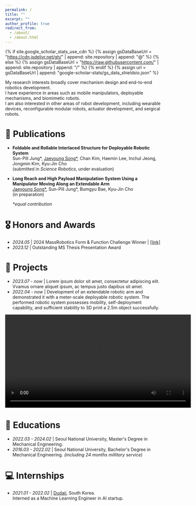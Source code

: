 ```yaml
---
permalink: /
title: ""
excerpt: ""
author_profile: true
redirect_from: 
  - /about/
  - /about.html
---
```


{% if site.google_scholar_stats_use_cdn %}
{% assign gsDataBaseUrl = "https://cdn.jsdelivr.net/gh/" | append: site.repository | append: "@" %}
{% else %}
{% assign gsDataBaseUrl = "https://raw.githubusercontent.com/" | append: site.repository | append: "/" %}
{% endif %}
{% assign url = gsDataBaseUrl | append: "google-scholar-stats/gs_data_shieldsio.json" %}

<span class='anchor' id='about-me'></span>

My research interests broadly cover mechanism design and end-to-end robotics development.  
I have experience in areas such as mobile manipulators, deployable mechanisms, and biomimetic robots.  
I am also interested in other areas of robot development, including wearable devices, reconfigurable modular robots, actuator development, and sergical robots.


# 📝 Publications 

- __Foldable and Rollable Interlaced Structure for Deployable Robotic System__<br>
Sun-Pill Jung*, <u>Jaeyoung Song*</u>, Chan Kim, Haemin Lee, Inchul Jeong, Jongmin Kim, Kyu-Jin Cho<br>
(submitted in _Science Robotics_, under evaluation)

- __Long Reach and High Payload Manipulation System Using a Manipulator Moving Along an Extendable Arm__<br>
<u>Jaeyoung Song*</u>, Sun-Pill Jung*, Bumgyu Bae, Kyu-Jin Cho<br>
(in preparation)

    _\*equal contribution_

# 🎖 Honors and Awards
- _2024.05_ | 2024 MassRobotics Form & Function Challenge Winner \| [\[link\]](https://www.massrobotics.org/massrobotics-announces-form-function-challenge-winners-showcases-first-accelerator-cohort-at-the-robotics-summit-expo/)
- _2023.12_ | Outstanding MS Thesis Presentation Award

# 🔧 Projects
- _2023.07 - now_ | Lorem ipsum dolor sit amet, consectetur adipiscing elit. Vvamus ornare aliquet ipsum, ac tempus justo dapibus sit amet.<br>
- _2022.04 - now_ | Development of an extendable robotic arm and demonstrated it with a meter-scale deployable robotic system. The performed robotic system possesses mobility, self-deployment capability, and sufficient stability to 3D print a 2.5m object successfully.<br>
<video controls width="600">
  <source src="assets/video/Movie S8(2).mp4" type="video/mp4">
</video>


# 📖 Educations
- _2022.03 - 2024.02_ | Seoul National University, Master's Degree in Mechanical Engineering.
- _2016.03 - 2022.02_ | Seoul National University, Bachelor's Degree in Mechanical Engineering. *(including 24 months millitary service)*

# 💻 Internships
- _2021.01 - 2022.02_ | [Dudaji](https://dudaji.com/), South Korea.<br>
                       Interned as a Machine Learning Engineer in AI startup.
